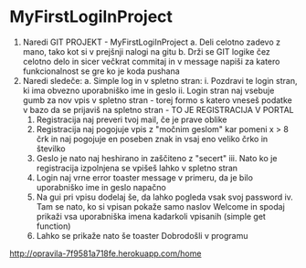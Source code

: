 # MyFirstLogiInProject
1. Naredi GIT PROJEKT - MyFirstLogiInProject
    a. Deli celotno zadevo z mano, tako kot si v prejšnji nalogi na gitu
    b. Drži se GIT logike čez celotno delo in sicer večkrat commitaj in v message napiši za katero funkcionalnost se gre ko je koda pushana
  2. Naredi sledeče:
    a. Simple log in v spletno stran:
      i. Pozdravi te login stran, ki ima obvezno uporabniško ime in geslo
      ii. Login stran naj vsebuje gumb za nov vpis v spletno stran - torej formo s katero vneseš podatke v bazo da se prijaviš na spletno stran - TO JE REGISTRACIJA V PORTAL
        1) Registracija naj preveri tvoj mail, če je prave oblike
        2) Registracija naj pogojuje vpis z "močnim geslom" kar pomeni x > 8 črk in naj pogojuje en poseben znak in vsaj eno veliko črko in številko
        3) Geslo je nato naj heshirano in zaščiteno z "secert"
      iii. Nato ko je registracija izpolnjena se vpišeš lahko v spletno stran
        1) Login naj vrne error toaster message v primeru, da je bilo uporabniško ime in geslo napačno
        2) Na gui pri vpisu dodelaj še, da lahko pogleda vsak svoj password
      iv. Tam se nato, ko si vpisan pokaže samo naslov Welcome in spodaj prikaži vsa uporabniška imena kadarkoli vpisanih (simple get function)
        1) Lahko se prikaže nato še toaster Dobrodošli v programu

http://opravila-7f9581a718fe.herokuapp.com/home

